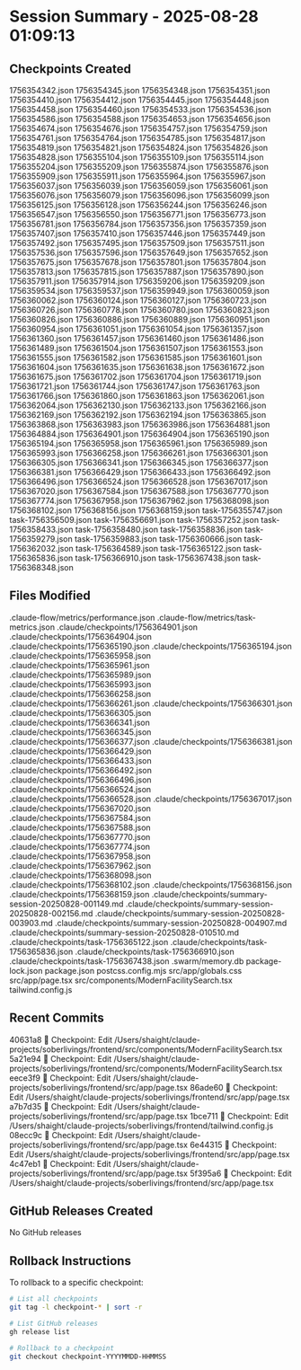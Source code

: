 # Session Summary - 2025-08-28 01:09:13

## Checkpoints Created
1756354342.json
1756354345.json
1756354348.json
1756354351.json
1756354410.json
1756354412.json
1756354445.json
1756354448.json
1756354458.json
1756354460.json
1756354533.json
1756354536.json
1756354586.json
1756354588.json
1756354653.json
1756354656.json
1756354674.json
1756354676.json
1756354757.json
1756354759.json
1756354761.json
1756354764.json
1756354785.json
1756354817.json
1756354819.json
1756354821.json
1756354824.json
1756354826.json
1756354828.json
1756355104.json
1756355109.json
1756355114.json
1756355204.json
1756355209.json
1756355874.json
1756355876.json
1756355909.json
1756355911.json
1756355964.json
1756355967.json
1756356037.json
1756356039.json
1756356059.json
1756356061.json
1756356076.json
1756356079.json
1756356096.json
1756356099.json
1756356125.json
1756356128.json
1756356244.json
1756356246.json
1756356547.json
1756356550.json
1756356771.json
1756356773.json
1756356781.json
1756356784.json
1756357356.json
1756357359.json
1756357407.json
1756357410.json
1756357446.json
1756357449.json
1756357492.json
1756357495.json
1756357509.json
1756357511.json
1756357536.json
1756357596.json
1756357649.json
1756357652.json
1756357675.json
1756357678.json
1756357801.json
1756357804.json
1756357813.json
1756357815.json
1756357887.json
1756357890.json
1756357911.json
1756357914.json
1756359206.json
1756359209.json
1756359534.json
1756359537.json
1756359949.json
1756360059.json
1756360062.json
1756360124.json
1756360127.json
1756360723.json
1756360726.json
1756360778.json
1756360780.json
1756360823.json
1756360826.json
1756360886.json
1756360889.json
1756360951.json
1756360954.json
1756361051.json
1756361054.json
1756361357.json
1756361360.json
1756361457.json
1756361460.json
1756361486.json
1756361489.json
1756361504.json
1756361507.json
1756361553.json
1756361555.json
1756361582.json
1756361585.json
1756361601.json
1756361604.json
1756361635.json
1756361638.json
1756361672.json
1756361675.json
1756361702.json
1756361704.json
1756361719.json
1756361721.json
1756361744.json
1756361747.json
1756361763.json
1756361766.json
1756361860.json
1756361863.json
1756362061.json
1756362064.json
1756362130.json
1756362133.json
1756362166.json
1756362169.json
1756362192.json
1756362194.json
1756363865.json
1756363868.json
1756363983.json
1756363986.json
1756364881.json
1756364884.json
1756364901.json
1756364904.json
1756365190.json
1756365194.json
1756365958.json
1756365961.json
1756365989.json
1756365993.json
1756366258.json
1756366261.json
1756366301.json
1756366305.json
1756366341.json
1756366345.json
1756366377.json
1756366381.json
1756366429.json
1756366433.json
1756366492.json
1756366496.json
1756366524.json
1756366528.json
1756367017.json
1756367020.json
1756367584.json
1756367588.json
1756367770.json
1756367774.json
1756367958.json
1756367962.json
1756368098.json
1756368102.json
1756368156.json
1756368159.json
task-1756355747.json
task-1756356509.json
task-1756356691.json
task-1756357252.json
task-1756358433.json
task-1756358480.json
task-1756358836.json
task-1756359279.json
task-1756359883.json
task-1756360666.json
task-1756362032.json
task-1756364589.json
task-1756365122.json
task-1756365836.json
task-1756366910.json
task-1756367438.json
task-1756368348.json

## Files Modified
.claude-flow/metrics/performance.json
.claude-flow/metrics/task-metrics.json
.claude/checkpoints/1756364901.json
.claude/checkpoints/1756364904.json
.claude/checkpoints/1756365190.json
.claude/checkpoints/1756365194.json
.claude/checkpoints/1756365958.json
.claude/checkpoints/1756365961.json
.claude/checkpoints/1756365989.json
.claude/checkpoints/1756365993.json
.claude/checkpoints/1756366258.json
.claude/checkpoints/1756366261.json
.claude/checkpoints/1756366301.json
.claude/checkpoints/1756366305.json
.claude/checkpoints/1756366341.json
.claude/checkpoints/1756366345.json
.claude/checkpoints/1756366377.json
.claude/checkpoints/1756366381.json
.claude/checkpoints/1756366429.json
.claude/checkpoints/1756366433.json
.claude/checkpoints/1756366492.json
.claude/checkpoints/1756366496.json
.claude/checkpoints/1756366524.json
.claude/checkpoints/1756366528.json
.claude/checkpoints/1756367017.json
.claude/checkpoints/1756367020.json
.claude/checkpoints/1756367584.json
.claude/checkpoints/1756367588.json
.claude/checkpoints/1756367770.json
.claude/checkpoints/1756367774.json
.claude/checkpoints/1756367958.json
.claude/checkpoints/1756367962.json
.claude/checkpoints/1756368098.json
.claude/checkpoints/1756368102.json
.claude/checkpoints/1756368156.json
.claude/checkpoints/1756368159.json
.claude/checkpoints/summary-session-20250828-001149.md
.claude/checkpoints/summary-session-20250828-002156.md
.claude/checkpoints/summary-session-20250828-003903.md
.claude/checkpoints/summary-session-20250828-004907.md
.claude/checkpoints/summary-session-20250828-010510.md
.claude/checkpoints/task-1756365122.json
.claude/checkpoints/task-1756365836.json
.claude/checkpoints/task-1756366910.json
.claude/checkpoints/task-1756367438.json
.swarm/memory.db
package-lock.json
package.json
postcss.config.mjs
src/app/globals.css
src/app/page.tsx
src/components/ModernFacilitySearch.tsx
tailwind.config.js

## Recent Commits
40631a8 🔖 Checkpoint: Edit /Users/shaight/claude-projects/soberlivings/frontend/src/components/ModernFacilitySearch.tsx
5a21e94 🔖 Checkpoint: Edit /Users/shaight/claude-projects/soberlivings/frontend/src/components/ModernFacilitySearch.tsx
eece3f9 🔖 Checkpoint: Edit /Users/shaight/claude-projects/soberlivings/frontend/src/app/page.tsx
86ade60 🔖 Checkpoint: Edit /Users/shaight/claude-projects/soberlivings/frontend/src/app/page.tsx
a7b7d35 🔖 Checkpoint: Edit /Users/shaight/claude-projects/soberlivings/frontend/src/app/page.tsx
1bce711 🔖 Checkpoint: Edit /Users/shaight/claude-projects/soberlivings/frontend/tailwind.config.js
08ecc9c 🔖 Checkpoint: Edit /Users/shaight/claude-projects/soberlivings/frontend/src/app/page.tsx
6e44315 🔖 Checkpoint: Edit /Users/shaight/claude-projects/soberlivings/frontend/src/app/page.tsx
4c47eb1 🔖 Checkpoint: Edit /Users/shaight/claude-projects/soberlivings/frontend/src/app/page.tsx
5f395a6 🔖 Checkpoint: Edit /Users/shaight/claude-projects/soberlivings/frontend/src/app/page.tsx

## GitHub Releases Created
No GitHub releases

## Rollback Instructions
To rollback to a specific checkpoint:
```bash
# List all checkpoints
git tag -l checkpoint-* | sort -r

# List GitHub releases
gh release list

# Rollback to a checkpoint
git checkout checkpoint-YYYYMMDD-HHMMSS
```
